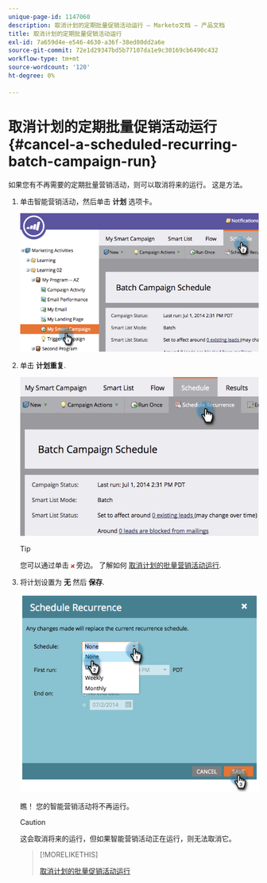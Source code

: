 ```yaml
---
unique-page-id: 1147060
description: 取消计划的定期批量促销活动运行 — Marketo文档 — 产品文档
title: 取消计划的定期批量促销活动运行
exl-id: 7a659d4e-e546-4630-a36f-38ed80dd2a6e
source-git-commit: 72e1d29347bd5b77107da1e9c30169cb6490c432
workflow-type: tm+mt
source-wordcount: '120'
ht-degree: 0%

---
```


# 取消计划的定期批量促销活动运行 {#cancel-a-scheduled-recurring-batch-campaign-run}

如果您有不再需要的定期批量营销活动，则可以取消将来的运行。 这是方法。

1. 单击智能营销活动，然后单击 **计划** 选项卡。

   ![](assets/image2014-9-22-16-3a44-3a51.png)

1. 单击 **计划重复**.

   ![](assets/image2014-9-22-16-3a44-3a55.png)

   >[!TIP]
   >
   >您可以通过单击 ![红色x](assets/image2014-9-22-16-3a45-3a42.png) 旁边。 了解如何 [取消计划的批量营销活动运行](/help/marketo/product-docs/core-marketo-concepts/smart-campaigns/using-smart-campaigns/cancel-a-scheduled-batch-campaign-run.md).

1. 将计划设置为 **无** 然后 **保存**.

   ![](assets/image2014-9-22-16-3a45-3a56.png)

   瞧！ 您的智能营销活动将不再运行。

   >[!CAUTION]
   >
   >这会取消将来的运行，但如果智能营销活动正在运行，则无法取消它。

   >[!MORELIKETHIS]
   >
   >[取消计划的批量促销活动运行](/help/marketo/product-docs/core-marketo-concepts/smart-campaigns/using-smart-campaigns/cancel-a-scheduled-batch-campaign-run.md)
